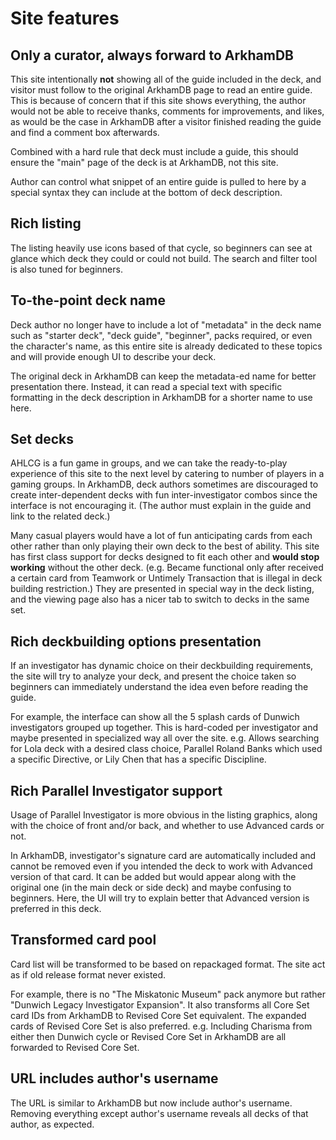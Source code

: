 # Site features

## Only a curator, always forward to ArkhamDB

This site intentionally **not** showing all of the guide included in the deck, and visitor must follow to the original ArkhamDB page to read an entire guide. This is because of concern that if this site shows everything, the author would not be able to receive thanks, comments for improvements, and likes, as would be the case in ArkhamDB after a visitor finished reading the guide and find a comment box afterwards.

Combined with a hard rule that deck must include a guide, this should ensure the "main" page of the deck is at ArkhamDB, not this site.

Author can control what snippet of an entire guide is pulled to here by a special syntax they can include at the bottom of deck description.

## Rich listing

The listing heavily use icons based of that cycle, so beginners can see at glance which deck they could or could not build. The search and filter tool is also tuned for beginners.

## To-the-point deck name

Deck author no longer have to include a lot of "metadata" in the deck name such as "starter deck", "deck guide", "beginner", packs required, or even the character's name, as this entire site is already dedicated to these topics and will provide enough UI to describe your deck.

The original deck in ArkhamDB can keep the metadata-ed name for better presentation there. Instead, it can read a special text with specific formatting in the deck description in ArkhamDB for a shorter name to use here.

## Set decks

AHLCG is a fun game in groups, and we can take the ready-to-play experience of this site to the next level by catering to number of players in a gaming groups. In ArkhamDB, deck authors sometimes are discouraged to create inter-dependent decks with fun inter-investigator combos since the interface is not encouraging it. (The author must explain in the guide and link to the related deck.)

Many casual players would have a lot of fun anticipating cards from each other rather than only playing their own deck to the best of ability. This site has first class support for decks designed to fit each other and **would stop working** without the other deck. (e.g. Became functional only after received a certain card from Teamwork or Untimely Transaction that is illegal in deck building restriction.) They are presented in special way in the deck listing, and the viewing page also has a nicer tab to switch to decks in the same set.

## Rich deckbuilding options presentation

If an investigator has dynamic choice on their deckbuilding requirements, the site will try to analyze your deck, and present the choice taken so beginners can immediately understand the idea even before reading the guide.

For example, the interface can show all the 5 splash cards of Dunwich investigators grouped up together. This is hard-coded per investigator and maybe presented in specialized way all over the site. e.g. Allows searching for Lola deck with a desired class choice, Parallel Roland Banks which used a specific Directive, or Lily Chen that has a specific Discipline.

## Rich Parallel Investigator support

Usage of Parallel Investigator is more obvious in the listing graphics, along with the choice of front and/or back, and whether to use Advanced cards or not.

In ArkhamDB, investigator's signature card are automatically included and cannot be removed even if you intended the deck to work with Advanced version of that card. It can be added but would appear along with the original one (in the main deck or side deck) and maybe confusing to beginners. Here, the UI will try to explain better that Advanced version is preferred in this deck.

## Transformed card pool

Card list will be transformed to be based on repackaged format. The site act as if old release format never existed.

For example, there is no "The Miskatonic Museum" pack anymore but rather "Dunwich Legacy Investigator Expansion". It also transforms all Core Set card IDs from ArkhamDB to Revised Core Set equivalent. The expanded cards of Revised Core Set is also preferred. e.g. Including Charisma from either then Dunwich cycle or Revised Core Set in ArkhamDB are all forwarded to Revised Core Set.

## URL includes author's username

The URL is similar to ArkhamDB but now include author's username. Removing everything except author's username reveals all decks of that author, as expected.
